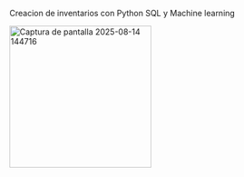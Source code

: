 Creacion de inventarios con Python SQL y Machine learning





<img width="250" height="250" alt="Captura de pantalla 2025-08-14 144716" src="https://github.com/user-attachments/assets/6fdd7fbc-df6b-411b-8795-dcd2f51f51cb" />
